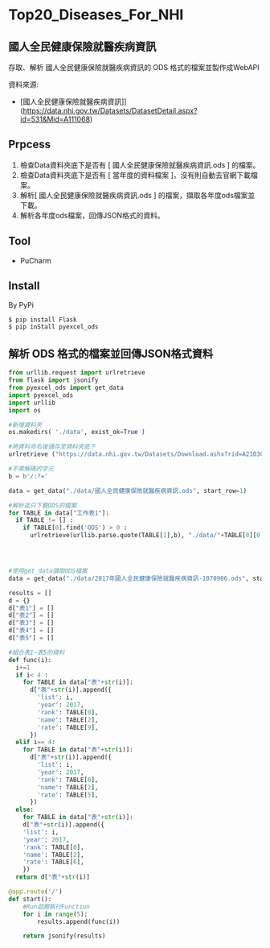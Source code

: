 # Top20_Diseases_For_NHI

國人全民健康保險就醫疾病資訊
----------------------------

存取、解析 國人全民健康保險就醫疾病資訊的 ODS 格式的檔案並製作成WebAPI

資料來源: 

* [國人全民健康保險就醫疾病資訊]](https://data.nhi.gov.tw/Datasets/DatasetDetail.aspx?id=531&Mid=A111068)

## Prpcess

1. 檢查Data資料夾底下是否有 [ 國人全民健康保險就醫疾病資訊.ods ] 的檔案。
2. 檢查Data資料夾底下是否有 [ 當年度的資料檔案 ]，沒有則自動去官網下載檔案。
3. 解析[ 國人全民健康保險就醫疾病資訊.ods ] 的檔案，擷取各年度ods檔案並下載。
4. 解析各年度ods檔案，回傳JSON格式的資料。

## Tool

* PuCharm

## Install

By PyPi

```
$ pip install Flask
$ pip inStall pyexcel_ods
```

解析 ODS 格式的檔案並回傳JSON格式資料
----------------------------

```python
from urllib.request import urlretrieve
from flask import jsonify
from pyexcel_ods import get_data
import pyexcel_ods
import urllib
import os

#新增資料夾
os.makedirs( './data', exist_ok=True )

#將資料命名後儲存至資料夾底下
urlretrieve ("https://data.nhi.gov.tw/Datasets/Download.ashx?rid=A21030000I-D2001B-001&l=http://data.nhi.gov.tw/resource/OpenData/%E5%9C%8B%E4%BA%BA%E5%85%A8%E6%B0%91%E5%81%A5%E5%BA%B7%E4%BF%9D%E9%9A%AA%E5%B0%B1%E9%86%AB%E7%96%BE%E7%97%85%E8%B3%87%E8%A8%8A.ods", "./data/國人全民健康保險就醫疾病資訊.ods")

#不需解碼的字元
b = b'/:?='

data = get_data("./data/國人全民健康保險就醫疾病資訊.ods", start_row=1)

#解析並只下載ODS的檔案
for TABLE in data["工作表1"]:
  if TABLE != [] :
    if TABLE[0].find('ODS') > 0 :
      urlretrieve(urllib.parse.quote(TABLE[1],b), "./data/"+TABLE[0][0:TABLE[0].find('O')-1]+".ods")




#使用get_data讀取ODS檔案
data = get_data("./data/2017年國人全民健康保險就醫疾病資訊-1070906.ods", start_row=3, row_limit=20)

results = []
d = {} 
d["表1"] = []  
d["表2"] = [] 
d["表3"] = []  
d["表4"] = [] 
d["表5"] = [] 

#組合表1~表5的資料
def func(i):
  i+=1
  if i< 4 :
    for TABLE in data["表"+str(i)]:
      d["表"+str(i)].append({  
        'list': i,
        'year': 2017,
        'rank': TABLE[0],
        'name': TABLE[2],
        'rate': TABLE[9],
      })
  elif i== 4:
    for TABLE in data["表"+str(i)]:
      d["表"+str(i)].append({  
        'list': i,
        'year': 2017,
        'rank': TABLE[0],
        'name': TABLE[2],
        'rate': TABLE[5],
      })
  else: 
    for TABLE in data["表"+str(i)]:
    d["表"+str(i)].append({  
    'list': i,
    'year': 2017,
    'rank': TABLE[0],
    'name': TABLE[2],
    'rate': TABLE[6],
    })       
  return d["表"+str(i)]

@app.route('/')
def start():
    #Run迴圈執行Function
    for i in range(5):
        results.append(func(i))

    return jsonify(results)
```